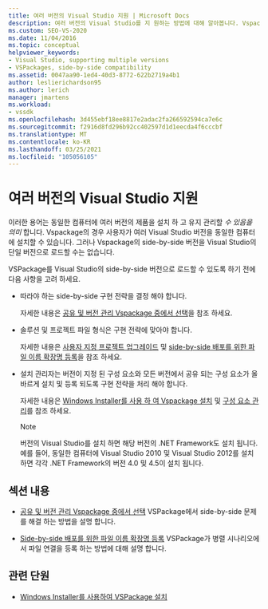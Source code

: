 ```yaml
---
title: 여러 버전의 Visual Studio 지원 | Microsoft Docs
description: 여러 버전의 Visual Studio를 지 원하는 방법에 대해 알아봅니다. Vspackage는 다양 한 버전으로 로드할 수 있습니다.
ms.custom: SEO-VS-2020
ms.date: 11/04/2016
ms.topic: conceptual
helpviewer_keywords:
- Visual Studio, supporting multiple versions
- VSPackages, side-by-side compatibility
ms.assetid: 0047aa90-1ed4-40d3-8772-622b2719a4b1
author: leslierichardson95
ms.author: lerich
manager: jmartens
ms.workload:
- vssdk
ms.openlocfilehash: 3d455ebf18ee8817e2adac2fa266592594ca7e6c
ms.sourcegitcommit: f2916d8fd296b92cc402597d1d1eecda4f6cccbf
ms.translationtype: MT
ms.contentlocale: ko-KR
ms.lasthandoff: 03/25/2021
ms.locfileid: "105056105"
---
```

# <a name="supporting-multiple-versions-of-visual-studio"></a>여러 버전의 Visual Studio 지원
이러한 용어는 동일한 컴퓨터에 여러 버전의 제품을 설치 하 고 유지 관리할 *수 있음을 의미* 합니다. Vspackage의 경우 사용자가 여러 Visual Studio 버전을 동일한 컴퓨터에 설치할 수 있습니다. 그러나 Vspackage의 side-by-side 버전을 Visual Studio의 단일 버전으로 로드할 수는 없습니다.

 VSPackage를 Visual Studio의 side-by-side 버전으로 로드할 수 있도록 하기 전에 다음 사항을 고려 하세요.

- 따라야 하는 side-by-side 구현 전략을 결정 해야 합니다.

   자세한 내용은 [공유 및 버전 관리 Vspackage 중에서 선택](../extensibility/choosing-between-shared-and-versioned-vspackages.md)을 참조 하세요.

- 솔루션 및 프로젝트 파일 형식은 구현 전략에 맞아야 합니다.

   자세한 내용은 [사용자 지정 프로젝트 업그레이드](../extensibility/internals/upgrading-projects.md#upgrading-custom-projects) 및 [side-by-side 배포를 위한 파일 이름 확장명 등록](../extensibility/registering-file-name-extensions-for-side-by-side-deployments.md)을 참조 하세요.

- 설치 관리자는 버전이 지정 된 구성 요소와 모든 버전에서 공유 되는 구성 요소가 올바르게 설치 및 등록 되도록 구현 전략을 처리 해야 합니다.

   자세한 내용은 [Windows Installer를 사용 하 여 Vspackage 설치](../extensibility/internals/installing-vspackages-with-windows-installer.md) 및 [구성 요소 관리](../extensibility/internals/component-management.md)를 참조 하세요.

  > [!NOTE]
  > 버전의 Visual Studio를 설치 하면 해당 버전의 .NET Framework도 설치 됩니다. 예를 들어, 동일한 컴퓨터에 Visual Studio 2010 및 Visual Studio 2012를 설치 하면 각각 .NET Framework의 버전 4.0 및 4.5이 설치 됩니다.

## <a name="in-this-section"></a>섹션 내용
- [공유 및 버전 관리 Vspackage 중에서 선택](../extensibility/choosing-between-shared-and-versioned-vspackages.md) VSPackage에서 side-by-side 문제를 해결 하는 방법을 설명 합니다.

- [Side-by-side 배포를 위한 파일 이름 확장명 등록](../extensibility/registering-file-name-extensions-for-side-by-side-deployments.md) VSPackage가 병렬 시나리오에서 파일 연결을 등록 하는 방법에 대해 설명 합니다.

## <a name="related-sections"></a>관련 단원
- [Windows Installer를 사용하여 VSPackage 설치](../extensibility/internals/installing-vspackages-with-windows-installer.md)
